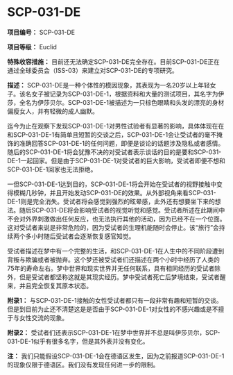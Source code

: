 # SCP-031-DE
**项目编号：** SCP-031-DE

**项目等级：** Euclid


**特殊收容措施：** 目前还无法确定SCP-031-DE完全存在。目前SCP-031-DE正在通过全球委员会（ISS-03）来建立对SCP-031-DE的专项研究。

**描述：** SCP-031-DE是一种个体性的模因现象，其表现为一名20岁以上年轻女子。该名女子被记录为SCP-031-DE-1，根据资料和大量的测试项目，其名字为伊莎，全名为伊莎贝尔。SCP-031-DE-1被描述为一只棕色眼睛和头发的漂亮的身材偏瘦女人，并有轻微的成人幽默。

迄今为止在观察下发现SCP-031-DE-1对男性试验者有显著的影响，具体体现在在和SCP-031-DE-1有简单且短暂的交谈之后，SCP-031-DE-1会让受试者的毫不掩饰的准确回答SCP-031-DE-1的任何问题，即便是谈论的话题涉及隐私或者感情。随后的SCP-031-DE-1将会犹豫不决的对受试者表示谈话的目的是要和SCP-031-DE-1一起回家。但是由于SCP-031-DE-1对受试者的巨大影响，受试者即便不想和SCP-031-DE-1回家也无法拒绝。

一但SCP-031-DE-1达到目的，SCP-031-DE-1将会开始在受试者的视野接触中变得模糊几秒钟，并且开始发动SCP-031-DE的效果。从外部视角来看SCP-031-DE-1则是完全消失。受试者将会感觉到强烈的眩晕感，此外还有想要坐下来的想法。随后SCP-031-DE将会影响受试者的视觉听觉和感觉。受试者所述在此期间中不会对外界刺激做出任何反应，也无法执行其他的活动，因为已经不在一个位面。这对受试者来说是非常危险的，因为受试者的生理机能随时会停止。该“旅行”会持续两个多小时随后受试者会逐渐恢复感官知觉。

受试者描述在梦中有一个完整的生活，和SCP-031-DE-1在人生中的不同阶段遭到背叛与欺骗或者被抛弃。这个梦还被受试者们还描述在两个小时中经历了人类的75年的寿命左右。梦中世界和现实世界并无任何联系，具有相同经历的受试者除外，但是受试者都坚称这就是其现实经历。梦中受试者死亡后梦境结束，受试者醒来，并且完全恢复其原本状态。

**附录1：** 与SCP-031-DE-1接触的女性受试者都只有一段非常有趣和短暂的交谈。但是到目前为止还不清楚这是是否由于SCP-031-DE-1对女性的不感兴趣或是不擅于与女性交流的现象。

**附录2：** 受试者们还表示SCP-031-DE-1在梦中世界并不总是叫伊莎贝尔，SCP-031-DE-1似乎有很多名字，但是其外表并没有变化。

**注：** 我们只能假设SCP-031-DE-1会在德语区发生，因为之前报道SCP-031-DE-1的现象仅限于德语区。我们没有发现任何进一步的限制。

